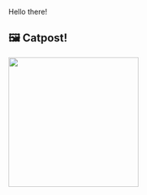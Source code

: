Hello there!



## 🖼️ Catpost!

<sub>
    <img src="https://cdn2.thecatapi.com/images/MTY3MDk1MQ.jpg" height="256">
</sub>

